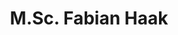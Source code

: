 ---
title: "M.Sc. Fabian Haak"
titles: "M.Sc."
firstname: "Fabian"
lastname: "Haak"
role: "Researcher / PhD Student"
research-interests:
description: "Fabian Haak is a research associate at the Institute of Information Science at TH Köln (University of Applied Sciences). He is part of the team led by Prof. Philipp Schaer and works in the area of information retrieval and recommender systems.<!--more-->
As a member of the ESUPOL team, Fabian researches how search engines can influence political opinion-forming and political issues. With a B.Sc. in Communication and Multimedia Design and a M.Sc. in Marketing and Media Research, Fabian feels at home where IT, social science and communication meet. His previous research focused on text mining and natural language processing, especially sentiment analysis."
contact:
  address: "1"
  phone: "2"
  fax: "3"
  mail: "4"
social_media:
  linkedin: "abc"
  twitter: "abc"
  researchgate: "abc"
---